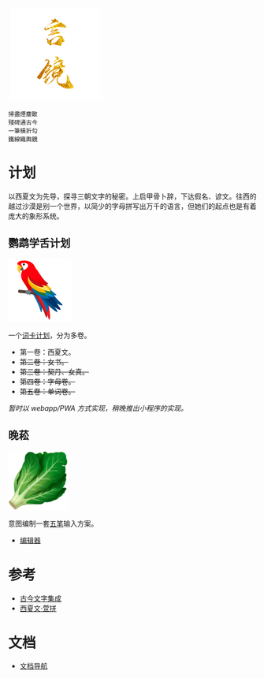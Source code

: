 ![teksto_logo](res/teksto_god.png)

```
掃盡煙塵散
殘碑通古今
一筆橫折勾
鐵線織輿鏡
```

# 计划
以西夏文为先导，探寻三朝文字的秘密。上启甲骨卜辞，下达假名、谚文。往西的越过沙漠是别一个世界，以简少的字母拼写出万千的语言，但她们的起点也是有着庞大的象形系统。

## 鹦鹉学舌计划
![papago_project](res/papago.png)

一个[词卡计划](docs/papago.md)，分为多卷。

- 第一卷：西夏文。
- ~~第二卷：女书。~~
- ~~第三卷：契丹、女真。~~
- ~~第四卷：字母卷。~~
- ~~第五卷：单词卷。~~

*暂时以 webapp/PWA 方式实现，稍晚推出小程序的实现。*

## 晚菘
![cabbage_project](res/cabbage.png)

意图编制一套[五笔](docs/KvinTangut.md)输入方案。

- [编辑器](https://teksto.github.io/ilo.html)

# 参考
- [古今文字集成](http://ccamc.co/)
- [西夏文·萱拼](https://weibo.com/p/1008080acc76e854d554cc6b3bd749c30dbef8/super_index)

# 文档
- [文档导航](/docs/)
